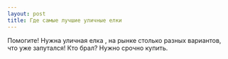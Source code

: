 ```yaml
---
layout: post 
title: Где самые лучшие уличные елки 
--- 
```

Помогите! Нужна уличная елка , на рынке столько разных вариантов, что уже запутался! Кто брал? Нужно срочно купить.
